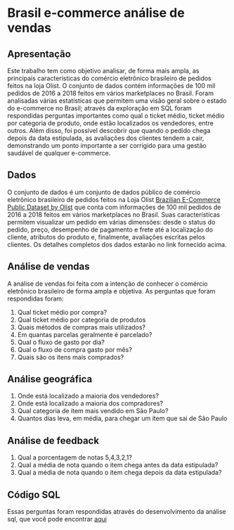 # Brasil e-commerce análise de vendas

## Apresentação
Este trabalho tem como objetivo analisar, de forma mais ampla, as principais características do comércio eletrônico brasileiro de pedidos feitos na loja Olist. O conjunto de dados contém informações de 100 mil pedidos de 2016 a 2018 feitos em vários marketplaces no Brasil. Foram analisadas várias estatísticas que permitem uma visão geral sobre o estado do e-commerce no Brasil; através da exploração em SQL foram respondidas perguntas importantes como qual o ticket médio, ticket médio por categoria de produto, onde estão localizados os vendedores, entre outros. Além disso, foi possível descobrir que quando o pedido chega depois da data estipulada, as avaliações dos clientes tendem a cair, demonstrando um ponto importante a ser corrigido para uma gestão saudável de qualquer e-commerce.

## Dados
O conjunto de dados é um conjunto de dados público de comércio eletrônico brasileiro de pedidos feitos na Loja Olist [Brazilian E-Commerce Public Dataset by Olist](https://www.kaggle.com/datasets/olistbr/brazilian-ecommerce) que conta com informações de 100 mil pedidos de 2016 a 2018 feitos em vários marketplaces no Brasil. Suas características permitem visualizar um pedido em várias dimensões: desde o status do pedido, preço, desempenho de pagamento e frete até a localização do cliente, atributos do produto e, finalmente, avaliações escritas pelos clientes. Os detalhes completos dos dados estarão no link fornecido acima.

## Análise de vendas
A análise de vendas foi feita com a intenção de conhecer o comércio eletrônico brasileiro de forma ampla e objetiva. As perguntas que foram respondidas foram:
  1. Qual ticket médio por compra?
  2. Qual ticket médio por categoria de produtos
  3. Quais métodos de compras mais utilizados?
  4. Em quantas parcelas geralmente é parcelado?
  5. Qual o fluxo de gasto por dia?
  6. Qual o fluxo de compra gasto por mês?
  7. Quais são os itens mais comprados?
## Análise geográfica
  1. Onde está localizado a maioria dos vendedores?
  2. Onde está localizado a maioria dos compradores?
  3. Qual categoria de item mais vendido em São Paulo?
  4. Quantos dias leva, em média, para chegar um item que sai de São Paulo
## Análise de feedback
  1. Qual a porcentagem de notas 5,4,3,2,1?
  2. Qual a média de nota quando o item chega antes da data estipulada?
  3. Qual a média de nota quando o item chega depois da data estipulada?

## Código SQL
Essas perguntas foram respondidas através do desenvolvimento da análise sql, que você pode encontrar [aqui](https://github.com/Joaovitorsilveiraesilva/brasil-ecommerce/blob/main/ecommercebrasil.sql)

